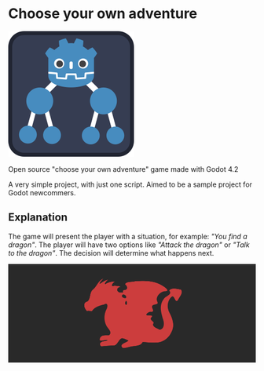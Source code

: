 # Choose your own adventure

![icon](icon.svg)

Open source "choose your own adventure" game made with Godot 4.2

A very simple project, with just one script. Aimed to be a sample project for Godot newcommers.

## Explanation

The game will present the player with a situation, for example: _"You find a dragon"_. The player will have two options like _"Attack the dragon"_ or _"Talk to the dragon"_. The decision will determine what happens next.

![dragon](images/0.svg)
